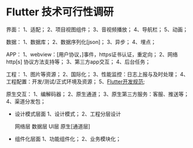 # Flutter 技术可行性调研

界面：
1、适配；
2、项目视图组件；
3、音视频播放；
4、导航栏；
5、动画；

数据：
1、数据库；
2、数据序列化[json]；
3、异步；
4、埋点；

APP：
1、webview：[用户协议，]事件，https证书认证，重定向；
2、网络 http[s] 协议方法支持等；
3、第三方app交互；
4、后台任务；

工程：
1、图片等资源；
2、国际化；
3、性能监控：日志上报与及时处理；
4、工程配置：开发/测试/正式环境及资源；
5、[Flutter开发规范](https://github.com/alibaba/flutter-go/blob/develop/Flutter_Go%20%E4%BB%A3%E7%A0%81%E5%BC%80%E5%8F%91%E8%A7%84%E8%8C%83.md);

原生交互：
1、编解码器；
2、原生通道；
3、原生第三方服务：客服、推送等；
4、渠道分发包；

* 设计模式层面
1、设计模式；
2、工程分层设计

     网络层
     数据层
     UI层
     原生[通道层]

* 组件化层面
1、功能组件化；
2、业务模块化；
